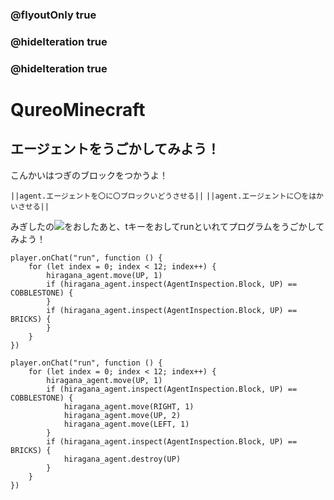 ### @flyoutOnly true
### @hideIteration true
### @hideIteration true
# QureoMinecraft

## エージェントをうごかしてみよう！

こんかいはつぎのブロックをつかうよ！

``||agent.エージェントを〇に〇ブロックいどうさせる||``
``||agent.エージェントに〇をはかいさせる||``


みぎしたの![](https://raw.githubusercontent.com/camp-minecraft/TechkidsCampTutorial/master/images/playbutton.png)をおしたあと、tキーをおしてrunといれてプログラムをうごかしてみよう！

```template
player.onChat("run", function () {
    for (let index = 0; index < 12; index++) {
        hiragana_agent.move(UP, 1)
        if (hiragana_agent.inspect(AgentInspection.Block, UP) == COBBLESTONE) {
        }
        if (hiragana_agent.inspect(AgentInspection.Block, UP) == BRICKS) {
        }
    }
})
```
```ghost
player.onChat("run", function () {
    for (let index = 0; index < 12; index++) {
        hiragana_agent.move(UP, 1)
        if (hiragana_agent.inspect(AgentInspection.Block, UP) == COBBLESTONE) {
            hiragana_agent.move(RIGHT, 1)
            hiragana_agent.move(UP, 2)
            hiragana_agent.move(LEFT, 1)
        }
        if (hiragana_agent.inspect(AgentInspection.Block, UP) == BRICKS) {
            hiragana_agent.destroy(UP)
        }
    }
})
```